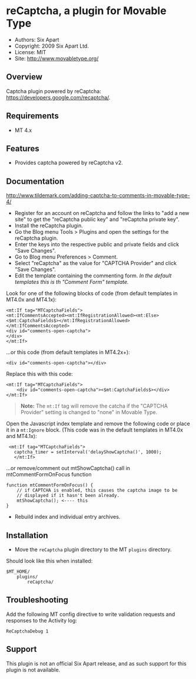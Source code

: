 # reCaptcha, a plugin for Movable Type

* Authors: Six Apart
* Copyright: 2009 Six Apart Ltd.
* License: MIT
* Site: <http://www.movabletype.org/>


## Overview

Captcha plugin powered by reCaptcha: <https://developers.google.com/recaptcha/>.


## Requirements

* MT 4.x


## Features

* Provides captcha powered by reCaptcha v2.


## Documentation

<http://www.tildemark.com/adding-captcha-to-comments-in-movable-type-4/>

* Register for an account on reCaptcha and follow the links to "add a new
  site" to get the "reCaptcha public key" and "reCaptcha private key".
* Install the reCaptcha plugin.
* Go the Blog menu Tools > Plugins and open the settings for the reCaptcha
  plugin.
* Enter the keys into the respective public and private fields and click "Save
  Changes".
* Go to Blog menu Preferences > Comment.
* Select "reCaptcha" as the value for "CAPTCHA Provider" and click "Save
  Changes".
* Edit the template containing the commenting form. *In the default templates
  this is th "Comment Form" template.*

Look for one of the following blocks of code (from default templates in MT4.0x and MT4.1x):

    <mt:If tag="MTCaptchaFields">
    <mt:IfCommentsAccepted><mt:IfRegistrationAllowed><mt:Else><$mt:CaptchaFields$></mt:IfRegistrationAllowed></mt:IfCommentsAccepted>
    <div id="comments-open-captcha">
    </div>
    </mt:If>

...or this code  (from default templates in MT4.2x+):

    <div id="comments-open-captcha"></div>

Replace this with this code:

    <mt:If tag="MTCaptchaFields">
        <div id="comments-open-captcha"><$mt:CaptchaFields$></div>
    </mt:If>

> **Note:** The `mt:If` tag will remove the catcha if the "CAPTCHA Provider" setting is changed to "none" in Movable Type.

Open the Javascript index template and remove the following code or place it in a `mt:Ignore` block. (This code was in the default templates in MT4.0x and MT4.1x):


     <mt:If tag="MTCaptchaFields">
	   captcha_timer = setInterval('delayShowCaptcha()', 1000);
	   </mt:If>

...or remove/comment out mtShowCaptcha() call in mtCommentFormOnFocus function

    function mtCommentFormOnFocus() {
        // if CAPTCHA is enabled, this causes the captcha image to be
        // displayed if it hasn't been already.
        mtShowCaptcha(); <---- this
    }


* Rebuild index and individual entry archives.


## Installation

* Move the `reCaptcha` plugin directory to the MT `plugins` directory.

Should look like this when installed:

    $MT_HOME/
        plugins/
            reCaptcha/


## Troubleshooting

Add the following MT config directive to write validation requests and responses to the Activity log:

    ReCaptchaDebug 1


## Support

This plugin is not an official Six Apart release, and as such support for this
plugin is not available.
